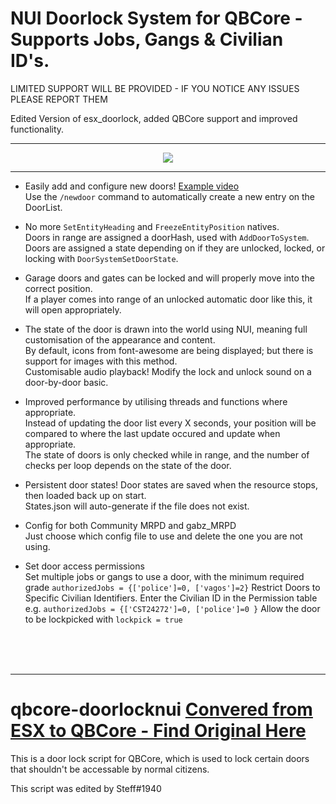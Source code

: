 # NUI Doorlock System for QBCore - Supports Jobs, Gangs & Civilian ID's. 
LIMITED SUPPORT WILL BE PROVIDED - IF YOU NOTICE ANY ISSUES PLEASE REPORT THEM

Edited Version of esx_doorlock, added QBCore support and improved functionality.


<hr>
<p align="center"><img src='https://user-images.githubusercontent.com/65407488/114383355-cbd26c00-9bd0-11eb-9079-8c341e6824b1.png'></img></p>
<hr>

* Easily add and configure new doors! <a href='https://streamable.com/e290wk'>Example video</a>  
Use the `/newdoor` command to automatically create a new entry on the DoorList.  

* No more `SetEntityHeading` and `FreezeEntityPosition` natives.  
 Doors in range are assigned a doorHash, used with `AddDoorToSystem`.  
 Doors are assigned a state depending on if they are unlocked, locked, or locking with `DoorSystemSetDoorState`.  

* Garage doors and gates can be locked and will properly move into the correct position.  
If a player comes into range of an unlocked automatic door like this, it will open appropriately.  

* The state of the door is drawn into the world using NUI, meaning full customisation of the appearance and content.  
By default, icons from font-awesome are being displayed; but there is support for images with this method.  
Customisable audio playback! Modify the lock and unlock sound on a door-by-door basic.  

* Improved performance by utilising threads and functions where appropriate.  
Instead of updating the door list every X seconds, your position will be compared to where the last update occured and update when appropriate.  
The state of doors is only checked while in range, and the number of checks per loop depends on the state of the door.  

* Persistent door states! Door states are saved when the resource stops, then loaded back up on start.  
States.json will auto-generate if the file does not exist.  

* Config for both Community MRPD and gabz_MRPD  
Just choose which config file to use and delete the one you are not using.

* Set door access permissions  
Set multiple jobs or gangs to use a door, with the minimum required grade `authorizedJobs = {['police']=0, ['vagos']=2}`
Restrict Doors to Specific Civilian Identifiers. Enter the Civilian ID in the Permission table e.g. `authorizedJobs = {['CST24272']=0, ['police']=0 }`
Allow the door to be lockpicked with `lockpick = true`  

<br><br><br>
<hr>

# qbcore-doorlocknui <a href='https://github.com/StuxxyOfficial/nui_doorlock'>Convered from ESX to QBCore - Find Original Here</a> 
This is a door lock script for QBCore, which is used to lock certain doors that shouldn't be accessable by normal citizens.

This script was edited by Steff#1940

